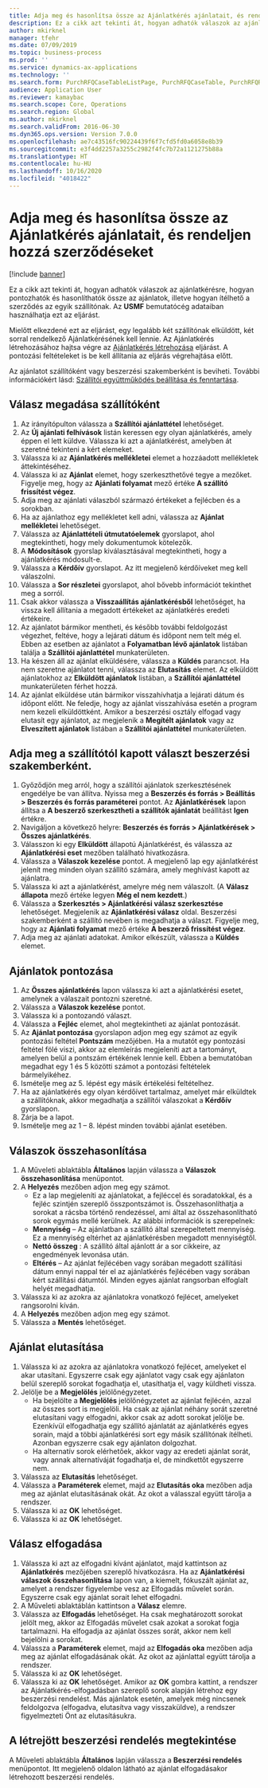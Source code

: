 ```yaml
---
title: Adja meg és hasonlítsa össze az Ajánlatkérés ajánlatait, és rendeljen hozzá szerződéseket
description: Ez a cikk azt tekinti át, hogyan adhatók válaszok az ajánlatkérésre, hogyan pontozhatók és hasonlíthatók össze az ajánlatok, illetve hogyan ítélhető a szerződés az egyik szállítónak.
author: mkirknel
manager: tfehr
ms.date: 07/09/2019
ms.topic: business-process
ms.prod: ''
ms.service: dynamics-ax-applications
ms.technology: ''
ms.search.form: PurchRFQCaseTableListPage, PurchRFQCaseTable, PurchRFQReplyTable, PurchRFQCompare, PurchRFQEditLines, PurchRFQEditLinesParameters, PurchTable, PurchTablePart, PurchRFQCompareLinePrices, PurchRFQCompareRFQ
audience: Application User
ms.reviewer: kamaybac
ms.search.scope: Core, Operations
ms.search.region: Global
ms.author: mkirknel
ms.search.validFrom: 2016-06-30
ms.dyn365.ops.version: Version 7.0.0
ms.openlocfilehash: ae7c43516fc90224439f6f7cfd5fd0a6058e8b39
ms.sourcegitcommit: e3f4dd2257a3255c2982f4fc7b72a1121275b88a
ms.translationtype: HT
ms.contentlocale: hu-HU
ms.lasthandoff: 10/16/2020
ms.locfileid: "4018422"
---
```

# <a name="enter-and-compare-rfq-bids-and-award-contracts"></a>Adja meg és hasonlítsa össze az Ajánlatkérés ajánlatait, és rendeljen hozzá szerződéseket

[!include [banner](../../includes/banner.md)]

Ez a cikk azt tekinti át, hogyan adhatók válaszok az ajánlatkérésre, hogyan pontozhatók és hasonlíthatók össze az ajánlatok, illetve hogyan ítélhető a szerződés az egyik szállítónak. Az **USMF** bemutatócég adataiban használhatja ezt az eljárást.

Mielőtt elkezdené ezt az eljárást, egy legalább két szállítónak elküldött, két sorral rendelkező Ajánlatkérésének kell lennie. Az Ajánlatkérés létrehozásához hajtsa végre az [Ajánlatkérés létrehozása](create-request-quotation.md) eljárást. A pontozási feltételeket is be kell állítania az eljárás végrehajtása előtt.

Az ajánlatot szállítóként vagy beszerzési szakemberként is beviheti. További információkért lásd: [Szállítói együttműködés beállítása és fenntartása](../set-up-maintain-vendor-collaboration.md).

## <a name="enter-a-reply-as-a-vendor"></a>Válasz megadása szállítóként

1. Az irányítópulton válassza a **Szállítói ajánlattétel** lehetőséget.
2. Az **Új ajánlati felhívások** listán keressen egy olyan ajánlatkérés, amely éppen el lett küldve. Válassza ki azt a ajánlatkérést, amelyben át szeretné tekinteni a kért elemeket.
3. Válassza ki az **Ajánlatkérés mellékletei** elemet a hozzáadott mellékletek áttekintéséhez.
4. Válassza ki az **Ajánlat** elemet, hogy szerkeszthetővé tegye a mezőket. Figyelje meg, hogy az **Ajánlati folyamat** mező értéke **A szállító frissítést végez**.
5. Adja meg az ajánlati válaszból származó értékeket a fejlécben és a sorokban.
6. Ha az ajánlathoz egy mellékletet kell adni, válassza az **Ajánlat mellékletei** lehetőséget.
7. Válassza az **Ajánlattételi útmutatóelemek** gyorslapot, ahol megtekintheti, hogy mely dokumentumok kötelezők.
8. A **Módosítások** gyorslap kiválasztásával megtekintheti, hogy a ajánlatkérés módosult-e.
9. Válassza a **Kérdőív** gyorslapot. Az itt megjelenő kérdőíveket meg kell válaszolni.
10. Válassza a **Sor részletei** gyorslapot, ahol bővebb információt tekinthet meg a sorról.
11. Csak akkor válassza a **Visszaállítás ajánlatkérésből** lehetőséget, ha vissza kell állítania a megadott értékeket az ajánlatkérés eredeti értékeire.
12. Az ajánlatot bármikor mentheti, és később további feldolgozást végezhet, feltéve, hogy a lejárati dátum és időpont nem telt még el. Ebben az esetben az ajánlatot a **Folyamatban lévő ajánlatok** listában találja a **Szállítói ajánlattétel** munkaterületen.
13. Ha készen áll az ajánlat elküldésére, válassza a **Küldés** parancsot. Ha nem szeretne ajánlatot tenni, válassza az **Elutasítás** elemet. Az elküldött ajánlatokhoz az **Elküldött ajánlatok** listában, a **Szállítói ajánlattétel** munkaterületen férhet hozzá.  
14. Az ajánlat elküldése után bármikor visszahívhatja a lejárati dátum és időpont előtt. Ne feledje, hogy az ajánlat visszahívása esetén a program nem kezeli elküldöttként. Amikor a beszerzési osztály elfogad vagy elutasít egy ajánlatot, az megjelenik a **Megítélt ajánlatok** vagy az **Elveszített ajánlatok** listában a **Szállítói ajánlattétel** munkaterületen.  

## <a name="enter-a-reply-from-a-vendor-as-a-procurement-professional"></a>Adja meg a szállítótól kapott választ beszerzési szakemberként.

1. Győződjön meg arról, hogy a szállítói ajánlatok szerkesztésének engedélye be van állítva. Nyissa meg a **Beszerzés és forrás \> Beállítás \> Beszerzés és forrás paraméterei** pontot. Az **Ajánlatkérések** lapon állítsa a **A beszerző szerkesztheti a szállítók ajánlatát** beállítást **Igen** értékre.
2. Navigáljon a következő helyre: **Beszerzés és forrás \> Ajánlatkérések \> Összes ajánlatkérés**.
3. Válasszon ki egy **Elküldött** állapotú Ajánlatkérést, és válassza az **Ajánlatkérési eset** mezőben található hivatkozásra.
4. Válassza a **Válaszok kezelése** pontot. A megjelenő lap egy ajánlatkérést jelenít meg minden olyan szállító számára, amely meghívást kapott az ajánlatra.
5. Válassza ki azt a ajánlatkérést, amelyre még nem válaszolt. (A **Válasz állapota** mező értéke legyen **Még el nem kezdett**.)
6. Válassza a **Szerkesztés \> Ajánlatkérési válasz szerkesztése** lehetőséget. Megjelenik az **Ajánlatkérési válasz** oldal. Beszerzési szakemberként a szállító nevében is megadhatja a választ. Figyelje meg, hogy az **Ajánlati folyamat** mező értéke **A beszerző frissítést végez**.  
7. Adja meg az ajánlati adatokat. Amikor elkészült, válassza a **Küldés** elemet.

## <a name="score-the-bids"></a>Ajánlatok pontozása

1. Az **Összes ajánlatkérés** lapon válassza ki azt a ajánlatkérési esetet, amelynek a válaszait pontozni szeretné.
2. Válassza a **Válaszok kezelése** pontot.
3. Válassza ki a pontozandó választ.
4. Válassza a **Fejléc** elemet, ahol megtekintheti az ajánlat pontozását.
5. Az **Ajánlat pontozása** gyorslapon adjon meg egy számot az egyik pontozási feltétel **Pontszám** mezőjében. Ha a mutatót egy pontozási feltétel fölé viszi, akkor az elemleírás megjeleníti azt a tartományt, amelyen belül a pontszám értékének lennie kell. Ebben a bemutatóban megadhat egy 1 és 5 közötti számot a pontozási feltételek bármelyikéhez.  
6. Ismételje meg az 5. lépést egy másik értékelési feltételhez.
7. Ha az ajánlatkérés egy olyan kérdőívet tartalmaz, amelyet már elküldtek a szállítóknak, akkor megadhatja a szállítói válaszokat a **Kérdőív** gyorslapon.
8. Zárja be a lapot.
9. Ismételje meg az 1 – 8. lépést minden további ajánlat esetében.

## <a name="compare-the-replies"></a>Válaszok összehasonlítása

1. A Műveleti ablaktábla **Általános** lapján válassza a **Válaszok összehasonlítása** menüpontot.
2. A **Helyezés** mezőben adjon meg egy számot.  
    - Ez a lap megjeleníti az ajánlatokat, a fejléccel és soradatokkal, és a fejléc szintjén szereplő összpontszámot is. Összehasonlíthatja a sorokat a rácsba történő rendezéssel, ami által az összehasonlítható sorok egymás mellé kerülnek. Az alábbi információk is szerepelnek:
    - **Mennyiség** – Az ajánlatban a szállító által szerepeltetett mennyiség. Ez a mennyiség eltérhet az ajánlatkérésben megadott mennyiségtől.
    - **Nettó összeg** : A szállító által ajánlott ár a sor cikkeire, az engedmények levonása után.
    - **Eltérés** – Az ajánlat fejlécében vagy sorában megadott szállítási dátum ennyi nappal tér el az ajánlatkérés fejlécében vagy sorában kért szállítási dátumtól. Minden egyes ajánlat rangsorban elfoglalt helyét megadhatja.  
3. Válassza ki az azokra az ajánlatokra vonatkozó fejlécet, amelyeket rangsorolni kíván.
4. A **Helyezés** mezőben adjon meg egy számot.
5. Válassza a **Mentés** lehetőséget.

## <a name="reject-a-bid"></a>Ajánlat elutasítása

1. Válassza ki az azokra az ajánlatokra vonatkozó fejlécet, amelyeket el akar utasítani. Egyszerre csak egy ajánlatot vagy csak egy ajánlaton belül szereplő sorokat fogadhatja el, utasíthatja el, vagy küldheti vissza.
2. Jelölje be a **Megjelölés** jelölőnégyzetet.  
    - Ha bejelölte a **Megjelölés** jelölőnégyzetet az ajánlat fejlécén, azzal az összes sort is megjelöli. Ha csak az ajánlat néhány sorát szeretné elutasítani vagy elfogadni, akkor csak az adott sorokat jelölje be. Ezenkívül elfogadhatja egy szállító ajánlatát az ajánlatkérés egyes sorain, majd a többi ajánlatkérési sort egy másik szállítónak ítélheti. Azonban egyszerre csak egy ajánlaton dolgozhat.  
    - Ha alternatív sorok elérhetőek, akkor vagy az eredeti ajánlat sorát, vagy annak alternatíváját fogadhatja el, de mindkettőt egyszerre nem.  
3. Válassza az **Elutasítás** lehetőséget.
4. Válassza a **Paraméterek** elemet, majd az **Elutasítás oka** mezőben adja meg az ajánlat elutasításának okát. Az okot a válasszal együtt tárolja a rendszer.  
5. Válassza ki az **OK** lehetőséget.
6. Válassza ki az **OK** lehetőséget.

## <a name="accept-a-bid"></a>Válasz elfogadása

1. Válassza ki azt az elfogadni kívánt ajánlatot, majd kattintson az **Ajánlatkérés** mezőjében szereplő hivatkozásra. Ha az **Ajánlatkérési válaszok összehasonlítása** lapon van, a kiemelt, fókuszált ajánlat az, amelyet a rendszer figyelembe vesz az Elfogadás művelet során. Egyszerre csak egy ajánlat sorait lehet elfogadni.  
2. A Műveleti ablaktáblán kattintson a **Válasz** elemre.
3. Válassza az **Elfogadás** lehetőséget. Ha csak meghatározott sorokat jelölt meg, akkor az Elfogadás művelet csak azokat a sorokat fogja tartalmazni. Ha elfogadja az ajánlat összes sorát, akkor nem kell bejelölni a sorokat.  
4. Válassza a **Paraméterek** elemet, majd az **Elfogadás oka** mezőben adja meg az ajánlat elfogadásának okát. Az okot az ajánlattal együtt tárolja a rendszer.  
5. Válassza ki az **OK** lehetőséget.
6. Válassza ki az **OK** lehetőséget. Amikor az **OK** gombra kattint, a rendszer az Ajánlatkérés-elfogadásban szereplő sorok alapján létrehoz egy beszerzési rendelést. Más ajánlatok esetén, amelyek még nincsenek feldolgozva (elfogadva, elutasítva vagy visszaküldve), a rendszer figyelmezteti Önt az elutasításukra.  

## <a name="view-the-purchase-order-that-is-generated"></a>A létrejött beszerzési rendelés megtekintése

A Műveleti ablaktábla **Általános** lapján válassza a **Beszerzési rendelés** menüpontot. Itt megjelenő oldalon látható az ajánlat elfogadásakor létrehozott beszerzési rendelés.
